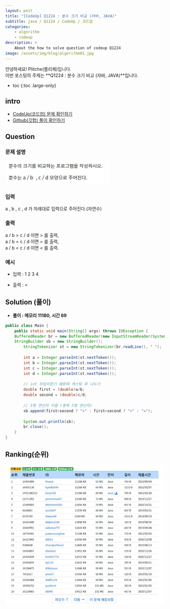 ```yaml
---
layout: post
title: "[CodeUp] Q1224 : 분수 크기 비교 (자바, JAVA)"
subtitle: java / Q1224 / CodeUp / 코드업
categories:
    - algorithm
    - codeup
description: >
    About the how to solve question of codeup Q1224
image: /assets/img/blog/algorithm01.jpg
---
```


안녕하세요! Plitche(플리체)입니다.  
이번 포스팅의 주제는 **Q1224 : 분수 크기 비교 (자바, JAVA)**입니다.

* toc
{:toc .large-only}

## intro
* [CodeUp(코드업) 문제 확인하기](https://codeup.kr/problem.php?id=1224)  
* [Github(깃헙) 풀이 확인하기](https://github.com/plitche/CodeUp_Solution/tree/master/Q1201~Q1300/Q1224)  

## Question
### 문제 설명
![](/assets/post/codeup/Q1200~Q1299/20210813_02/01.JPG)
### 입력
a , b , c , d 가 차례대로 입력으로 주어진다.(자연수)  

### 출력
a / b  >  c / d  이면  > 를 출력,  
a / b =  c / d  이면  = 를 출력,  
a / b  <  c / d  이면 < 를 출력.  

### 예시
* 입력 : 1 2 3 4  
  
* 출력 : <  

## Solution (풀이)
* **풀이 : 메모리 11180, 시간 69**  

```java
public class Main {
	public static void main(String[] args) throws IOException {
	BufferedReader br = new BufferedReader(new InputStreamReader(System.in));
	StringBuilder sb = new StringBuilder();
        StringTokenizer st = new StringTokenizer(br.readLine(), " ");
        
        int a = Integer.parseInt(st.nextToken());
        int b = Integer.parseInt(st.nextToken());
        int c = Integer.parseInt(st.nextToken());
        int d = Integer.parseInt(st.nextToken());

        // int 타입이었기 떄문에 캐스팅 후 나누기
        double first = (double)a/b;
        double second = (double)c/d;
        
        // 3항 연산자 이용 (중복 3항 연산자)
        sb.append(first>second ? ">" : first<second ? "<" : "=");
        
        System.out.println(sb);
        br.close();
	}
}
```  

## Ranking(순위)
![](/assets/post/codeup/Q1200~Q1299/20210813_02/02.JPG)  
